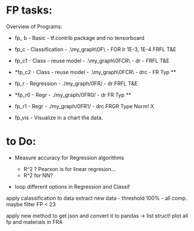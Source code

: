 # FP tasks: 

Overview of Programs: 
* fp_ b  - Basic -  tf.contrib package and no tensorboard
* fp_c   - Classification      - .\my_graph\0F\ - FOR lr 1E-3, 1E-4    FRFL T&E
* fp_c1  - Class - reuse model -  .\my_graph\0FCR\ - dr    -           FRFL T&E
* *fp_c2 - Class - reuse model -  .\my_graph\0FCR\ - drc   -           FR   Typ      **
* fp_r   - Regression - ./my_graph/0FR/   - dr                         FRFL T&E
* *fp_r0 - Regr       - ./my_graph/0FR0/  - dr                         FR   Typ      ** 
* fp_r1  - Regr       - ./my_graph/0FR1/  - drc                        FRGR Type Norm! X

* fp_vis - Visualize in a chart the data. 



# to Do: 
* Measure accuracy for Regression algorithms 
    * R^2 ? Pearson is for linear regresion... 
    * R^2 for NN? 

* loop different options in Regression and Classif 

apply calassification to data 
extract new data - threshold 100% - all comp. 
maybe filter FP < 23

apply new method to get json and convert it to pandas -> list struct! 
plot all fp and materials in FRA

